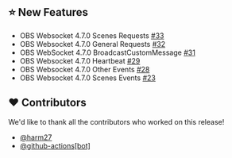 ## :star: New Features

- OBS Websocket 4.7.0 Scenes Requests [#33](https://github.com/harm27/obs-websocket-java/pull/33)
- OBS Websocket 4.7.0 General Requests [#32](https://github.com/harm27/obs-websocket-java/pull/32)
- OBS WebSocket 4.7.0 BroadcastCustomMessage [#31](https://github.com/harm27/obs-websocket-java/pull/31)
- OBS Websocket 4.7.0 Heartbeat [#29](https://github.com/harm27/obs-websocket-java/pull/29)
- OBS Websocket 4.7.0 Other Events [#28](https://github.com/harm27/obs-websocket-java/pull/28)
- OBS Websocket 4.7.0 Scenes Events [#23](https://github.com/harm27/obs-websocket-java/pull/23)

## :heart: Contributors

We'd like to thank all the contributors who worked on this release!

- [@harm27](https://github.com/harm27)
- [@github-actions[bot]](https://github.com/apps/github-actions)
